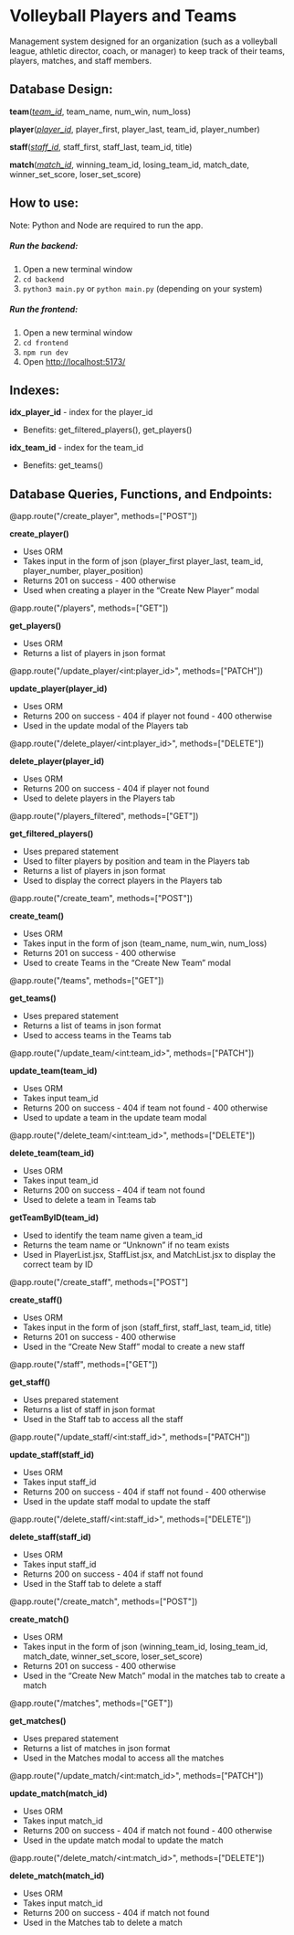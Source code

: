 
# Volleyball Players and Teams

Management system designed for an organization (such as a volleyball league, athletic director, coach, or manager) to keep track of their teams, players, matches, and staff members.

## Database Design:

**team**(<ins>*team_id*</ins>, team_name, num_win, num_loss)

**player**(<ins>*player_id*</ins>, player_first, player_last, team_id, player_number)

**staff**(<ins>*staff_id*</ins>, staff_first, staff_last, team_id, title)

**match**(<ins>*match_id*</ins>, winning_team_id, losing_team_id, match_date, winner_set_score, loser_set_score)

## How to use:

Note: Python and Node are required to run the app.

##### Run the backend:
1. Open a new terminal window
2. `cd backend`
3. `python3 main.py` or `python main.py` (depending on your system)

##### Run the frontend:
1. Open a new terminal window
2. `cd frontend`
3. `npm run dev`
4. Open [http://localhost:5173/](http://localhost:5173/)


## Indexes:
**idx_player_id** - index for the player_id
- Benefits: get_filtered_players(), get_players()

**idx_team_id** - index for the team_id
- Benefits: get_teams()

## Database Queries, Functions, and Endpoints:

@app.route("/create_player", methods=["POST"])

**create_player()**
-   Uses ORM
-   Takes input in the form of json (player_first player_last, team_id, player_number, player_position)
-   Returns 201 on success - 400 otherwise
-   Used when creating a player in the “Create New Player” modal


@app.route("/players", methods=["GET"])

**get_players()**
-   Uses ORM
-   Returns a list of players in json format


@app.route("/update_player/\<int:player_id\>", methods=["PATCH"])

**update_player(player_id)**
-   Uses ORM
-   Returns 200 on success - 404 if player not found - 400 otherwise
-   Used in the update modal of the Players tab


@app.route("/delete_player/\<int:player_id\>", methods=["DELETE"])

**delete_player(player_id)**
-   Uses ORM
-   Returns 200 on success - 404 if player not found
-   Used to delete players in the Players tab


@app.route("/players_filtered", methods=["GET"])

**get_filtered_players()**
-   Uses prepared statement  
-   Used to filter players by position and team in the Players tab 
-   Returns a list of players in json format
-   Used to display the correct players in the Players tab


@app.route("/create_team", methods=["POST"])

**create_team()**
-   Uses ORM
-   Takes input in the form of json (team_name, num_win, num_loss)
-   Returns 201 on success - 400 otherwise
-   Used to create Teams in the “Create New Team” modal


@app.route("/teams", methods=["GET"])

**get_teams()**
-   Uses prepared statement
-   Returns a list of teams in json format
-   Used to access teams in the Teams tab


@app.route("/update_team/\<int:team_id\>", methods=["PATCH"])

**update_team(team_id)**
-   Uses ORM
-   Takes input team_id
-   Returns 200 on success - 404 if team not found - 400 otherwise
-   Used to update a team in the update team modal


@app.route("/delete_team/\<int:team_id\>", methods=["DELETE"])

**delete_team(team_id)**
-   Uses ORM
-   Takes input team_id
-   Returns 200 on success - 404 if team not found
-   Used to delete a team in Teams tab


**getTeamByID(team_id)**
-   Used to identify the team name given a team_id
-   Returns the team name or “Unknown” if no team exists
-   Used in PlayerList.jsx, StaffList.jsx, and MatchList.jsx to display the correct team by ID


@app.route("/create_staff", methods=["POST"]

**create_staff()**
-   Uses ORM
-   Takes input in the form of json (staff_first, staff_last, team_id, title)
-   Returns 201 on success - 400 otherwise
-   Used in the “Create New Staff” modal to create a new staff


@app.route("/staff", methods=["GET"])

**get_staff()**
-   Uses prepared statement
-   Returns a list of staff in json format
-   Used in the Staff tab to access all the staff


@app.route("/update_staff/\<int:staff_id\>", methods=["PATCH"])

**update_staff(staff_id)**
-   Uses ORM
-   Takes input staff_id
-   Returns 200 on success - 404 if staff not found - 400 otherwise
-   Used in the update staff modal to update the staff


@app.route("/delete_staff/\<int:staff_id\>", methods=["DELETE"])

**delete_staff(staff_id)**
-   Uses ORM
-   Takes input staff_id
-   Returns 200 on success - 404 if staff not found
-   Used in the Staff tab to delete a staff


@app.route("/create_match", methods=["POST"])

**create_match()**
-   Uses ORM
-   Takes input in the form of json (winning_team_id, losing_team_id, match_date, winner_set_score, loser_set_score)
-   Returns 201 on success - 400 otherwise
-   Used in the “Create New Match” modal in the matches tab to create a match


@app.route("/matches", methods=["GET"])

**get_matches()**
-   Uses prepared statement
-   Returns a list of matches in json format
-   Used in the Matches modal to access all the matches
 

@app.route("/update_match/\<int:match_id\>", methods=["PATCH"])

**update_match(match_id)**
-   Uses ORM
-   Takes input match_id
-   Returns 200 on success - 404 if match not found - 400 otherwise
-   Used in the update match modal to update the match


@app.route("/delete_match/\<int:match_id\>", methods=["DELETE"])

**delete_match(match_id)**
-   Uses ORM
-   Takes input match_id
-   Returns 200 on success - 404 if match not found
-   Used in the Matches tab to delete a match
